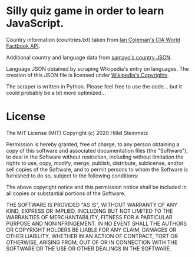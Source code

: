 # Silly quiz game in order to learn JavaScript.

Country information (countries.txt) taken from [Ian Coleman's CIA World Factbook API](https://github.com/iancoleman/cia_world_factbook_api).

Additional country and language data from [samayo's country JSON](https://github.com/samayo/country-json).

Language JSON obtained by scraping Wikipedia's entry on languages. The creation of this JSON file is licensed under [Wikipedia's Copyrights](https://en.wikipedia.org/wiki/Wikipedia:Copyrights).

The scraper is written in Python. Please feel free to use the code... but it could probably be a bit more optimized...

# License

The MIT License (MIT)
Copyright (c) 2020 Hillel Steinmetz

Permission is hereby granted, free of charge, to any person obtaining a copy
of this software and associated documentation files (the "Software"), to deal
in the Software without restriction, including without limitation the rights
to use, copy, modify, merge, publish, distribute, sublicense, and/or sell
copies of the Software, and to permit persons to whom the Software is
furnished to do so, subject to the following conditions:

The above copyright notice and this permission notice shall be included in
all copies or substantial portions of the Software.

THE SOFTWARE IS PROVIDED "AS IS", WITHOUT WARRANTY OF ANY KIND, EXPRESS OR
IMPLIED, INCLUDING BUT NOT LIMITED TO THE WARRANTIES OF MERCHANTABILITY,
FITNESS FOR A PARTICULAR PURPOSE AND NONINFRINGEMENT. IN NO EVENT SHALL THE
AUTHORS OR COPYRIGHT HOLDERS BE LIABLE FOR ANY CLAIM, DAMAGES OR OTHER
LIABILITY, WHETHER IN AN ACTION OF CONTRACT, TORT OR OTHERWISE, ARISING FROM,
OUT OF OR IN CONNECTION WITH THE SOFTWARE OR THE USE OR OTHER DEALINGS IN
THE SOFTWARE.
